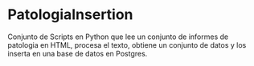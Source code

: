 # PatologiaInsertion
Conjunto de Scripts en Python que lee un conjunto de informes de patologia en HTML, procesa el texto, obtiene un conjunto de datos y los inserta en una base de datos en Postgres.
